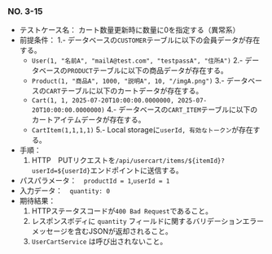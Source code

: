 ### NO. 3-15

- テストケース名： カート数量更新時に数量に0を指定する（異常系）
- 前提条件：
  1.- データベースの`CUSTOMER`テーブルに以下の会員データが存在する。
  - `User(1, "名前A", "mailA@test.com", "testpassA", "住所A")`
  2.- データベースの`PRODUCT`テーブルに以下の商品データが存在する。
  - `Product(1, "商品A", 1000, "説明A", 10, "/imgA.png")`
  3.- データベースの`CART`テーブルに以下のカートデータが存在する。
  - `Cart(1, 1, 2025-07-20T10:00:00.0000000, 2025-07-20T10:00:00.0000000)`
  4.- データベースの`CART_ITEM`テーブルに以下のカートアイテムデータが存在する。
  - `CartItem(1,1,1,1)`
  5.- Local storageに`userId, 有効なトークン`が存在する。
- 手順：
  1. HTTP　PUTリクエストを`/api/usercart/items/${itemId}?userId=${userId}`エンドポイントに送信する。
- パスパラメータ：　`productId = 1`,`userId = 1`
- 入力データ：　`quantity: 0`
- 期待結果：
  1. HTTPステータスコードが`400 Bad Request`であること。
  2. レスポンスボディに `quantity` フィールドに関するバリデーションエラーメッセージを含むJSONが返却されること。
  3. `UserCartService` は呼び出されないこと。